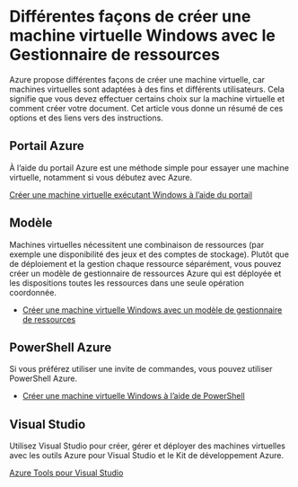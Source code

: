 <properties
    pageTitle="Différentes façons de créer une machine virtuelle Windows | Microsoft Azure"
    description="Répertorie les différentes façons pour créer une machine virtuelle Windows avec le Gestionnaire de ressources."
    services="virtual-machines-windows"
    documentationCenter=""
    authors="cynthn"
    manager="timlt"
    editor=""
    tags="azure-resource-manager"/>

<tags
    ms.service="virtual-machines-windows"
    ms.devlang="na"
    ms.topic="article"
    ms.tgt_pltfrm="vm-windows"
    ms.workload="infrastructure-services"
    ms.date="09/27/2016"
    ms.author="cynthn"/>

# <a name="different-ways-to-create-a-windows-virtual-machine-with-resource-manager"></a>Différentes façons de créer une machine virtuelle Windows avec le Gestionnaire de ressources

Azure propose différentes façons de créer une machine virtuelle, car machines virtuelles sont adaptées à des fins et différents utilisateurs. Cela signifie que vous devez effectuer certains choix sur la machine virtuelle et comment créer votre document. Cet article vous donne un résumé de ces options et des liens vers des instructions.

## <a name="azure-portal"></a>Portail Azure

À l’aide du portail Azure est une méthode simple pour essayer une machine virtuelle, notamment si vous débutez avec Azure. 

[Créer une machine virtuelle exécutant Windows à l’aide du portail](virtual-machines-windows-hero-tutorial.md)

## <a name="template"></a>Modèle

Machines virtuelles nécessitent une combinaison de ressources (par exemple une disponibilité des jeux et des comptes de stockage). Plutôt que de déploiement et la gestion chaque ressource séparément, vous pouvez créer un modèle de gestionnaire de ressources Azure qui est déployée et les dispositions toutes les ressources dans une seule opération coordonnée.

- [Créer une machine virtuelle Windows avec un modèle de gestionnaire de ressources](virtual-machines-windows-ps-template.md)


## <a name="azure-powershell"></a>PowerShell Azure

Si vous préférez utiliser une invite de commandes, vous pouvez utiliser PowerShell Azure.

- [Créer une machine virtuelle Windows à l’aide de PowerShell](virtual-machines-windows-ps-create.md)


## <a name="visual-studio"></a>Visual Studio

Utilisez Visual Studio pour créer, gérer et déployer des machines virtuelles avec les outils Azure pour Visual Studio et le Kit de développement Azure.

[Azure Tools pour Visual Studio](https://www.visualstudio.com/features/azure-tools-vs)

